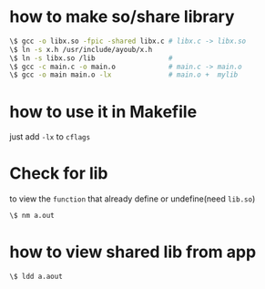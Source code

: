 # how to make so/share library
```bash
\$ gcc -o libx.so -fpic -shared libx.c # libx.c -> libx.so
\$ ln -s x.h /usr/include/ayoub/x.h
\$ ln -s libx.so /lib                  #
\$ gcc -c main.c -o main.o             # main.c -> main.o
\$ gcc -o main main.o -lx              # main.o +  mylib
```

# how to use it in Makefile
just add `-lx` to `cflags`

# Check for lib
to view the `function` that already define or undefine(need `lib.so`)
```bash
\$ nm a.out
```

# how to view shared lib from app
```bash
\$ ldd a.aout
```
